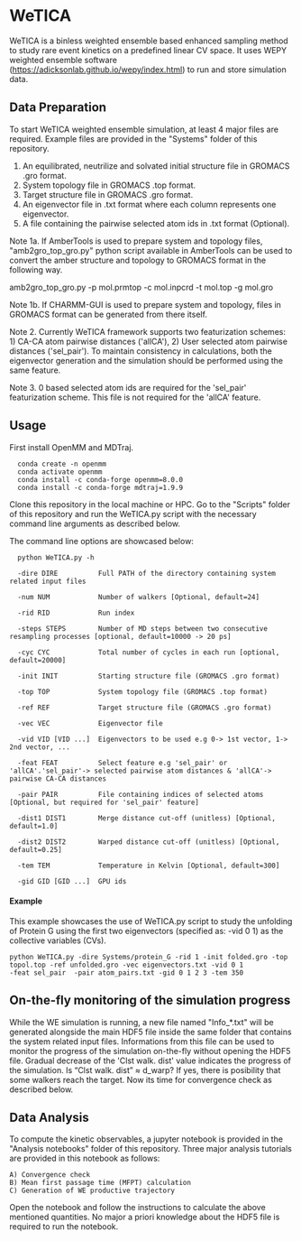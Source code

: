 # WeTICA

WeTICA is a binless weighted ensemble based enhanced sampling method to study rare event kinetics on a predefined linear CV space. It uses WEPY weighted ensemble software (https://adicksonlab.github.io/wepy/index.html) to run and store simulation data.


## Data Preparation

To start WeTICA weighted ensemble simulation, at least 4 major files are required. Example files are provided in the "Systems" folder of this repository.

1) An equilibrated, neutrilize and solvated initial structure file in GROMACS .gro format.
2) System topology file in GROMACS .top format.
3) Target structure file in GROMACS .gro format.
4) An eigenvector file in .txt format where each column represents one eigenvector.
5) A file containing the pairwise selected atom ids in .txt format (Optional).

Note 1a. If AmberTools is used to prepare system and topology files, "amb2gro_top_gro.py" python script available in AmberTools can be used to convert the amber structure and topology to GROMACS format in the following way.

amb2gro_top_gro.py -p mol.prmtop -c mol.inpcrd -t mol.top -g mol.gro

Note 1b. If CHARMM-GUI is used to prepare system and topology, files in GROMACS format can be generated from there itself.

Note 2. Currently WeTICA framework supports two featurization schemes: 1) CA-CA atom pairwise distances ('allCA'), 2) User selected atom pairwise distances ('sel_pair'). To maintain consistency in calculations, both the eigenvector generation and the simulation should be performed using the same feature.

Note 3. 0 based selected atom ids are required for the 'sel_pair' featurization scheme. This file is not required for the 'allCA' feature.





## Usage

First install OpenMM and MDTraj.

      conda create -n openmm 
      conda activate openmm
      conda install -c conda-forge openmm=8.0.0
      conda install -c conda-forge mdtraj=1.9.9

Clone this repository in the local machine or HPC. Go to the "Scripts" folder of this repository and run the WeTICA.py script with the necessary command line arguments as described below. 

The command line options are showcased below:

      python WeTICA.py -h
  
      -dire DIRE          Full PATH of the directory containing system related input files
  
      -num NUM            Number of walkers [Optional, default=24]
  
      -rid RID            Run index
  
      -steps STEPS        Number of MD steps between two consecutive resampling processes [optional, default=10000 -> 20 ps]
  
      -cyc CYC            Total number of cycles in each run [optional, default=20000]
  
      -init INIT          Starting structure file (GROMACS .gro format)
  
      -top TOP            System topology file (GROMACS .top format)
  
      -ref REF            Target structure file (GROMACS .gro format)
  
      -vec VEC            Eigenvector file
  
      -vid VID [VID ...]  Eigenvectors to be used e.g 0-> 1st vector, 1-> 2nd vector, ...
  
      -feat FEAT          Select feature e.g 'sel_pair' or 'allCA'.'sel_pair'-> selected pairwise atom distances & 'allCA'-> pairwise CA-CA distances
  
      -pair PAIR          File containing indices of selected atoms [Optional, but required for 'sel_pair' feature]
  
      -dist1 DIST1        Merge distance cut-off (unitless) [Optional, default=1.0]
  
      -dist2 DIST2        Warped distance cut-off (unitless) [Optional, default=0.25]
  
      -tem TEM            Temperature in Kelvin [Optional, default=300]
    
      -gid GID [GID ...]  GPU ids

#### Example

This example showcases the use of WeTICA.py script to study the unfolding of Protein G using the first two eigenvectors (specified as: -vid 0 1) as the collective variables (CVs).

    python WeTICA.py -dire Systems/protein_G -rid 1 -init folded.gro -top topol.top -ref unfolded.gro -vec eigenvectors.txt -vid 0 1
    -feat sel_pair  -pair atom_pairs.txt -gid 0 1 2 3 -tem 350

## On-the-fly monitoring of the simulation progress

While the WE simulation is running, a new file named "Info_*.txt" will be generated alongside the main HDF5 file inside the same folder that contains the system related input files. Informations from this file can be used to monitor the progress of the simulation on-the-fly without opening the HDF5 file. Gradual decrease of the 'Clst walk. dist' value indicates the progress of the simulation. Is “Clst walk. dist” ≈ d_warp? 
If yes, there is posibility that some walkers reach the target. Now its time for convergence check as described below.



## Data Analysis

To compute the kinetic observables, a jupyter notebook is provided in the "Analysis notebooks" folder of this repository. Three major analysis tutorials are provided in this notebook as follows:

    A) Convergence check
    B) Mean first passage time (MFPT) calculation
    C) Generation of WE productive trajectory

Open the notebook and follow the instructions to calculate the above mentioned quantities. No major a priori knowledge about the HDF5 file is required to run the notebook.


